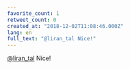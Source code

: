 ```yaml
---
favorite_count: 1
retweet_count: 0
created_at: "2018-12-02T11:08:46.000Z"
lang: en
full_text: "@liran_tal Nice!"
---
```


[@liran_tal](https://twitter.com/liran_tal) Nice!
